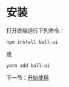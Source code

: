 # 安装

打开终端运行下列命令：

```
npm install ball-ui
```

或

```
yarn add ball-ui
```

下一节：[开始使用](#/doc/start)